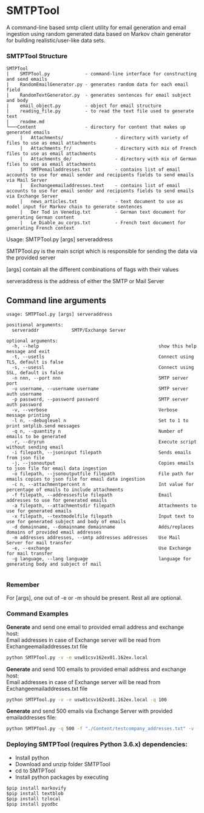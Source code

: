 # SMTPTool
A command-line based smtp client utility for email generation and email ingestion using random generated data based on Markov chain generator for building realistic/user-like data sets.

### SMTPTool Structure
```
SMTPTool
|    SMTPTool.py             - command-line interface for constructing and send emails
|    RandomEmailGenerator.py - generates random data for each email field
|    RandomTextGenerator.py  - generates sentences for email subject and body
|    email_object.py         - object for email structure
|    reading_file.py         - to read the text file used to generate text
|    readme.md
└───Content                  - directory for content that makes up generated emails
     |   Attachments/                   - directory with variety of files to use as email attachments
     |   Attachments_fr/                - directory with mix of French files to use as email attachments
     |   Attachments_de/                - directory with mix of German files to use as email attachments
     |   SMTPemailaddresses.txt         - contains list of email accounts to use for email sender and recipients fields to send emails via Mail Server
     |   Exchangeemailaddresses.text    - contains list of email accounts to use for email sender and recipients fields to send emails via Exchange Server
     |   news_articles.txt              - text document to use as model input for Markov chain to generate sentences
     |   Der Tod in Venedig.txt         - German text document for generating German content
     |   Le_Diable_au_corps.txt         - French text document for generating French context
```

Usage: SMTPTool.py [args] serveraddress 

SMTPTool.py is the main script which is responsible for sending the data via the provided server

[args] contain all the different combinations of flags with their values

serveraddress is the address of either the SMTP or Mail Server

## Command line arguments
```
usage: SMTPTool.py [args] serveraddress

positional arguments:
  serveraddr            SMTP/Exchange Server

optional arguments:
  -h, --help                                            show this help message and exit
  -t, --usetls                                          Connect using TLS, default is false
  -s, --usessl                                          Connect using SSL, default is false
  -n nnn, --port nnn                                    SMTP server port
  -u username, --username username                      SMTP server auth username
  -p password, --password password                      SMTP server auth password
  -v, --verbose                                         Verbose message printing
  -l n, --debuglevel n                                  Set to 1 to print smtplib.send messages
  -q n, --quantity n                                    Number of emails to be generated
  -r, --dryrun                                          Execute script without sending email
  -i filepath, --jsoninput filepath                     Sends emails from json file
  -j, --jsonoutput                                      Copies emails to json file for email data ingestion
  -o filepath, --jsonoutputfile filepath                File path for emails copies to json file for email data ingestion
  -c n, --attachmentpercent n                           Int value for percentage of emails to include attachments
  -f filepath, --addressesfile filepath                 Email addresses to use for generated emails
  -a filepath, --attachmentsdir filepath                Attachments to use for generated emails
  -x filepath, --textmodelfile filepath                 Input text to use for generated subject and body of emails
  -d domainname, --domainname domainname                Adds/replaces domains of provided email addresses
  -m addresses addresses, --smtp addresses addresses    Use Mail Server for mail transfer
  -e, --exchange                                        Use Exchange for mail transfer
  -g language, --lang language                          language for generating body and subject of mail


```

### Remember
For [args], one out of -e or -m should be present. Rest all are optional.

### Command Examples


**Generate** and send one email to provided email address and exchange host:<br />
Email addresses in case of Exchange server will be read from Exchangeemailaddresses.txt file
```sh
python SMTPTool.py -v -e usw81csv162ex01.162ex.local
```

**Generate** and send 100 emails to provided email address and exchange host:<br />
Email addresses in case of Exchange server will be read from Exchangeemailaddresses.txt file
```sh
python SMTPTool.py -v -e usw81csv162ex01.162ex.local -q 100
```


**Generate** and send 500 emails via Exchange Server with provided emailaddresses file:
```sh
python SMTPTool.py -q 500 -f "./Content/testcompany_addresses.txt" -v -e usw81csv162ex01.162ex.local
```


### Deploying SMTPTool (requires Python 3.6.x) dependencies:

   - Install python
   - Download and unzip folder SMTPTool
   - cd to SMTPTool
   - Install python packages by executing
   ```
   $pip install markovify
   $pip install textblob
   $pip install tzlocal
   $pip install pyodbc
   
   ```